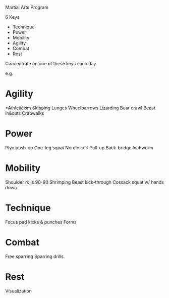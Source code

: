 Martial Arts Program


6 Keys
- Technique
- Power
- Mobility
- Agility
- Combat
- Rest

Concentrate on one of these keys each day.


e.g.

Agility
===========
*Athleticism
Skipping
Lunges
Wheelbarrows
Lizarding
Bear crawl
Beast in&outs
Crabwalks


Power
=====
Plyo push-up
One-leg squat
Nordic curl
Pull-up
Back-bridge
Inchworm


Mobility
========
Shoulder rolls
90-90
Shrimping
Beast kick-through
Cossack squat w/ hands down


Technique
=========
Focus pad kicks & punches
Forms


Combat
======
Free sparring
Sparring drills


Rest
====
Visualization
